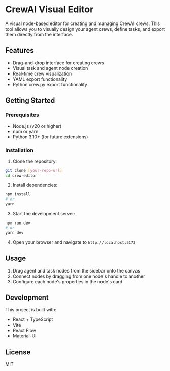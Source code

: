 # CrewAI Visual Editor

A visual node-based editor for creating and managing CrewAI crews. This tool allows you to visually design your agent crews, define tasks, and export them directly from the interface.

## Features

- Drag-and-drop interface for creating crews
- Visual task and agent node creation
- Real-time crew visualization
- YAML export functionality
- Python crew.py export functionality

## Getting Started

### Prerequisites

- Node.js (v20 or higher)
- npm or yarn
- Python 3.10+ (for future extensions)

### Installation

1. Clone the repository:
```bash
git clone [your-repo-url]
cd crew-editor
```

2. Install dependencies:
```bash
npm install
# or
yarn
```

3. Start the development server:
```bash
npm run dev
# or
yarn dev
```

4. Open your browser and navigate to `http://localhost:5173`

## Usage

1. Drag agent and task nodes from the sidebar onto the canvas
2. Connect nodes by dragging from one node's handle to another
3. Configure each node's properties in the node's card

## Development

This project is built with:
- React + TypeScript
- Vite
- React Flow
- Material-UI

## License

MIT